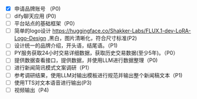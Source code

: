 - [x] 申请品牌账号 （P0)
- [ ] dify聊天应用 (P0)
- [ ] 平台站点的基础框架（P0）
- [ ] 简单的logo设计 https://huggingface.co/Shakker-Labs/FLUX.1-dev-LoRA-Logo-Design ,黑白，图片清晰化，符合尺寸标准(P2)
- [ ]  设计统一的品牌介绍，开头语，结尾语。（P1)
- [ ]  PY服务获取24小时交易详细数据，获取历史交易数据(至少5年)。（P0）
- [ ]  提供数据查看接口，提供数据，并使用LLM进行数据整理（P0)
- [ ]  进行新闻简讯模式文案调研（P1）
- [ ]  参考调研结果，使用LLM对输出模板进行规范并输出整个新闻稿文本（P1)
- [ ]  使用TTS对文本语音进行输出(P3)
- [ ]  视频输出（P4)